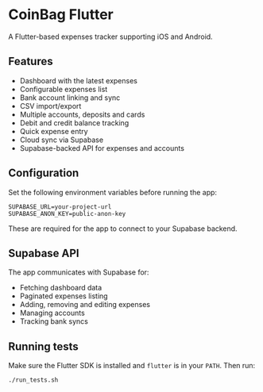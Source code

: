 # CoinBag Flutter

A Flutter-based expenses tracker supporting iOS and Android.

## Features
- Dashboard with the latest expenses
- Configurable expenses list
- Bank account linking and sync
- CSV import/export
- Multiple accounts, deposits and cards
- Debit and credit balance tracking
- Quick expense entry
- Cloud sync via Supabase
- Supabase-backed API for expenses and accounts

## Configuration

Set the following environment variables before running the app:

```
SUPABASE_URL=your-project-url
SUPABASE_ANON_KEY=public-anon-key
```

These are required for the app to connect to your Supabase backend.

## Supabase API

The app communicates with Supabase for:

- Fetching dashboard data
- Paginated expenses listing
- Adding, removing and editing expenses
- Managing accounts
- Tracking bank syncs

## Running tests

Make sure the Flutter SDK is installed and `flutter` is in your `PATH`. Then run:

```bash
./run_tests.sh
```
